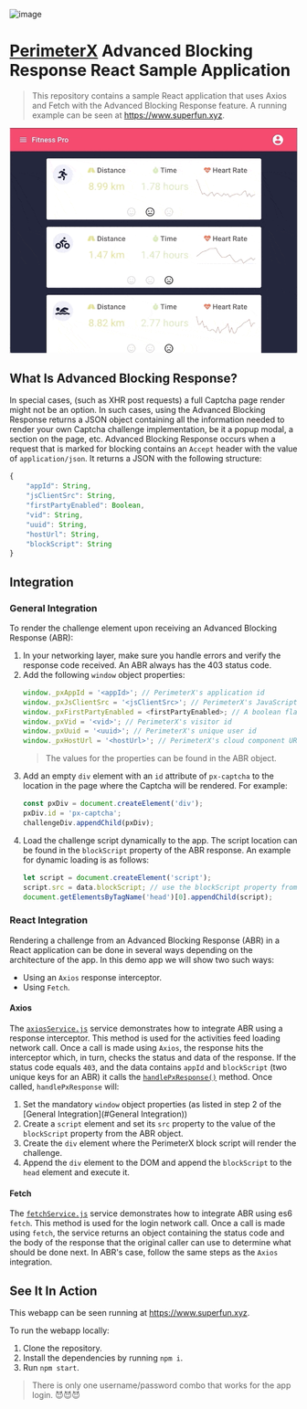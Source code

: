 ![image](https://storage.googleapis.com/perimeterx-logos/primary_logo_red_cropped.png)
# [PerimeterX](http://www.perimeterx.com) Advanced Blocking Response React Sample Application
> This repository contains a sample React application that uses Axios and Fetch with the Advanced Blocking Response feature. A running example can be seen at https://www.superfun.xyz.

![Superfun](./public/superfun.gif?raw=true)
## What Is Advanced Blocking Response?
In special cases, (such as XHR post requests) a full Captcha page render might not be an option. In such cases, using the Advanced Blocking Response returns a JSON object containing all the information needed to render your own Captcha challenge implementation, be it a popup modal, a section on the page, etc.
Advanced Blocking Response occurs when a request that is marked for blocking contains an `Accept` header with the value of `application/json`. It returns a JSON with the following structure:
```javascript
{
    "appId": String,
    "jsClientSrc": String,
    "firstPartyEnabled": Boolean,
    "vid": String,
    "uuid": String,
    "hostUrl": String,
    "blockScript": String
}
```
## Integration
### General Integration
To render the challenge element upon receiving an Advanced Blocking Response (ABR):
1. In your networking layer, make sure you handle errors and verify the response code received. An ABR always has the 403 status code.
2. Add the following `window` object properties:
    ```javascript
    window._pxAppId = '<appId>'; // PerimeterX's application id
    window._pxJsClientSrc = '<jsClientSrc>'; // PerimeterX's JavaScript sensor url
    window._pxFirstPartyEnabled = <firstPartyEnabled>; // A boolean flag indicating whether first party is enabled or not
    window._pxVid = '<vid>'; // PerimeterX's visitor id
    window._pxUuid = '<uuid>'; // PerimeterX's unique user id
    window._pxHostUrl = '<hostUrl>'; // PerimeterX's cloud component URL
    ```
    > The values for the properties can be found in the ABR object.
3. Add an empty `div` element with an `id` attribute of `px-captcha` to the location in the page where the Captcha will be rendered. For example:
    ```javascript
    const pxDiv = document.createElement('div');
    pxDiv.id = 'px-captcha';
    challengeDiv.appendChild(pxDiv);
    ```
4. Load the challenge script dynamically to the app. The script location can be found in the `blockScript` property of the ABR response. An example for dynamic loading is as follows:
    ```javascript
    let script = document.createElement('script');
    script.src = data.blockScript; // use the blockScript property from the Advanced Blocking Response result.
    document.getElementsByTagName('head')[0].appendChild(script);
    ```
### React Integration
Rendering a challenge from an Advanced Blocking Response (ABR) in a React application can be done in several ways depending on the architecture of the app. In this demo app we will show two such ways:
-   Using an `Axios` response interceptor.
-   Using `Fetch`.
#### Axios
The [`axiosService.js`](https://github.com/PerimeterX/perimeterx-abr-react-demo-app/blob/master/src/services/axiosService.js) service demonstrates how to integrate ABR using a response interceptor. This method is used for the activities feed loading network call. Once a call is made using `Axios`, the response hits the interceptor which, in turn, checks the status and data of the response. If the status code equals `403`, and the data contains `appId` and `blockScript` (two unique keys for an ABR) it calls the [`handlePxResponse()`](https://github.com/PerimeterX/perimeterx-abr-react-demo-app/blob/master/src/services/axiosService.js#L23) method.
Once called, `handlePxResponse` will:
1. Set the mandatory `window` object properties (as listed in step 2 of the [General Integration](#General Integration))
2. Create a `script` element and set its `src` property to the value of the `blockScript` property from the ABR object.
3. Create the `div` element where the PerimeterX block script will render the challenge.
4. Append the `div` element to the DOM and append the `blockScript` to the `head` element and execute it.
#### Fetch
The [`fetchService.js`](https://github.com/PerimeterX/perimeterx-abr-react-demo-app/blob/master/src/services/FetchService.js) service demonstrates how to integrate ABR using es6 `fetch`. This method is used for the login network call. Once a call is made using `fetch`, the service returns an object containing the status code and the body of the response that the original caller can use to determine what should be done next. In ABR's case, follow the same steps as the `Axios` integration.
## See It In Action
This webapp can be seen running at https://www.superfun.xyz.

To run the webapp locally:
1. Clone the repository.
2. Install the dependencies by running `npm i`.
3. Run `npm start`.

> There is only one username/password combo that works for the app login. 😈😈😈
